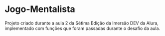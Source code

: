 # Jogo-Mentalista
Projeto criado durante a aula 2 da Sétima Edição da Imersão DEV da Alura, implementado com funções que foram passadas durante o desafio da aula.
